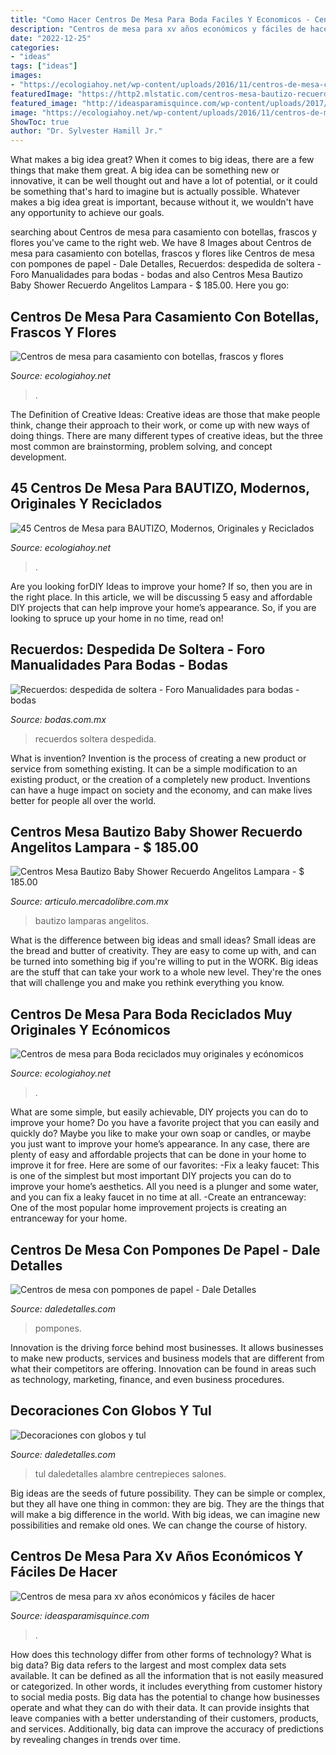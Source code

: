```yaml
---
title: "Como Hacer Centros De Mesa Para Boda Faciles Y Economicos - Centros De Mesa Para Boda Reciclados Muy Originales Y Ecónomicos"
description: "Centros de mesa para xv años económicos y fáciles de hacer"
date: "2022-12-25"
categories:
- "ideas"
tags: ["ideas"]
images:
- "https://ecologiahoy.net/wp-content/uploads/2016/11/centros-de-mesa-creativos-para-bodas-11.jpg"
featuredImage: "https://http2.mlstatic.com/centros-mesa-bautizo-recuerdo-D_NQ_NP_883401-MLM20317606703_062015-F.jpg"
featured_image: "http://ideasparamisquince.com/wp-content/uploads/2017/09/Centros-de-Mesa-para-XV-anos-Economicos-y-Faciles-de-Hacer-10.jpg"
image: "https://ecologiahoy.net/wp-content/uploads/2016/11/centros-de-mesa-creativos-para-bodas-11.jpg"
ShowToc: true
author: "Dr. Sylvester Hamill Jr."
---
```



What makes a big idea great?
When it comes to big ideas, there are a few things that make them great. A big idea can be something new or innovative, it can be well thought out and have a lot of potential, or it could be something that's hard to imagine but is actually possible. Whatever makes a big idea great is important, because without it, we wouldn't have any opportunity to achieve our goals.

	

		
searching about Centros de mesa para casamiento con botellas, frascos y flores you've came to the right web. We have 8 Images about Centros de mesa para casamiento con botellas, frascos y flores like Centros de mesa con pompones de papel - Dale Detalles, Recuerdos: despedida de soltera - Foro Manualidades para bodas - bodas and also Centros Mesa Bautizo Baby Shower Recuerdo Angelitos Lampara - $ 185.00. Here you go:
		
    
## Centros De Mesa Para Casamiento Con Botellas, Frascos Y Flores

<img loading=lazy src="http://ecologiahoy.net/wp-content/uploads/2016/11/ideas-centros-mesa-sencillos-baratos-flores-naturales.jpg" onerror="this.onerror=null;this.src='https://tse1.mm.bing.net/th?id=OIP.iFe1vxTfB-8gpr09-z6CCAHaLe&amp;pid=15.1';" alt="Centros de mesa para casamiento con botellas, frascos y flores">

_Source: ecologiahoy.net_

>. 

	

The Definition of Creative Ideas:
Creative ideas are those that make people think, change their approach to their work, or come up with new ways of doing things. There are many different types of creative ideas, but the three most common are brainstorming, problem solving, and concept development.

    
## 45 Centros De Mesa Para BAUTIZO, Modernos, Originales Y Reciclados

<img loading=lazy src="https://ecologiahoy.net/wp-content/uploads/2016/10/932eec59a09d9d2a11f7cd89acf9d032.jpg" onerror="this.onerror=null;this.src='https://tse3.mm.bing.net/th?id=OIP.fS36MIhh8ulIRcUotJxrogHaJ9&amp;pid=15.1';" alt="45 Centros de Mesa para BAUTIZO, Modernos, Originales y Reciclados">

_Source: ecologiahoy.net_

>. 

	

Are you looking forDIY Ideas to improve your home? If so, then you are in the right place. In this article, we will be discussing 5 easy and affordable DIY projects that can help improve your home’s appearance. So, if you are looking to spruce up your home in no time, read on!

    
## Recuerdos: Despedida De Soltera - Foro Manualidades Para Bodas - Bodas

<img loading=lazy src="https://cdn0.bodas.com.mx/usr/2/4/3/6/cfb_671871.jpg" onerror="this.onerror=null;this.src='https://tse4.mm.bing.net/th?id=OIP.7Jqwk02QaybKJDMCtNUydwHaJ4&amp;pid=15.1';" alt="Recuerdos: despedida de soltera - Foro Manualidades para bodas - bodas">

_Source: bodas.com.mx_

>recuerdos soltera despedida. 

	

What is invention?
Invention is the process of creating a new product or service from something existing. It can be a simple modification to an existing product, or the creation of a completely new product. Inventions can have a huge impact on society and the economy, and can make lives better for people all over the world.

    
## Centros Mesa Bautizo Baby Shower Recuerdo Angelitos Lampara - $ 185.00

<img loading=lazy src="https://http2.mlstatic.com/centros-mesa-bautizo-recuerdo-D_NQ_NP_883401-MLM20317606703_062015-F.jpg" onerror="this.onerror=null;this.src='https://tse3.mm.bing.net/th?id=OIP.ZDl96PYkC258vinUDaBVFAAAAA&amp;pid=15.1';" alt="Centros Mesa Bautizo Baby Shower Recuerdo Angelitos Lampara - $ 185.00">

_Source: articulo.mercadolibre.com.mx_

>bautizo lamparas angelitos. 

	

What is the difference between big ideas and small ideas?
Small ideas are the bread and butter of creativity. They are easy to come up with, and can be turned into something big if you're willing to put in the WORK. Big ideas are the stuff that can take your work to a whole new level. They're the ones that will challenge you and make you rethink everything you know.

    
## Centros De Mesa Para Boda Reciclados Muy Originales Y Ecónomicos

<img loading=lazy src="https://ecologiahoy.net/wp-content/uploads/2016/11/centros-de-mesa-creativos-para-bodas-11.jpg" onerror="this.onerror=null;this.src='https://tse3.mm.bing.net/th?id=OIP.TvZcDIzXxsmPTIf1xCPbSgHaLI&amp;pid=15.1';" alt="Centros de mesa para Boda reciclados muy originales y ecónomicos">

_Source: ecologiahoy.net_

>. 

	

What are some simple, but easily achievable, DIY projects you can do to improve your home?
Do you have a favorite project that you can easily and quickly do? Maybe you like to make your own soap or candles, or maybe you just want to improve your home’s appearance. In any case, there are plenty of easy and affordable projects that can be done in your home to improve it for free. Here are some of our favorites: 
-Fix a leaky faucet: This is one of the simplest but most important DIY projects you can do to improve your home’s aesthetics. All you need is a plunger and some water, and you can fix a leaky faucet in no time at all. 
-Create an entranceway: One of the most popular home improvement projects is creating an entranceway for your home.

    
## Centros De Mesa Con Pompones De Papel - Dale Detalles

<img loading=lazy src="https://i1.wp.com/www.daledetalles.com/wp-content/uploads/2017/06/centro-de-mesa-con-pompon-de-papel10.jpg" onerror="this.onerror=null;this.src='https://tse3.mm.bing.net/th?id=OIP.3GnKILicJI1c0ssc00nYVgHaMA&amp;pid=15.1';" alt="Centros de mesa con pompones de papel - Dale Detalles">

_Source: daledetalles.com_

>pompones. 

	

Innovation is the driving force behind most businesses. It allows businesses to make new products, services and business models that are different from what their competitors are offering. Innovation can be found in areas such as technology, marketing, finance, and even business procedures.

    
## Decoraciones Con Globos Y Tul

<img loading=lazy src="http://i1.wp.com/www.daledetalles.com/wp-content/uploads/2016/07/11-2.jpg?resize=500%2C667" onerror="this.onerror=null;this.src='https://tse4.mm.bing.net/th?id=OIP.0fQHUOUZc55Bj2bij2k2TgHaJ4&amp;pid=15.1';" alt="Decoraciones con globos y tul">

_Source: daledetalles.com_

>tul daledetalles alambre centrepieces salones. 

	

Big ideas are the seeds of future possibility. They can be simple or complex, but they all have one thing in common: they are big. They are the things that will make a big difference in the world. With big ideas, we can imagine new possibilities and remake old ones. We can change the course of history.

    
## Centros De Mesa Para Xv Años Económicos Y Fáciles De Hacer

<img loading=lazy src="http://ideasparamisquince.com/wp-content/uploads/2017/09/Centros-de-Mesa-para-XV-anos-Economicos-y-Faciles-de-Hacer-10.jpg" onerror="this.onerror=null;this.src='https://tse2.mm.bing.net/th?id=OIP.gDF_JeSovLiJTrtP1s1G_AHaLH&amp;pid=15.1';" alt="Centros de mesa para xv años económicos y fáciles de hacer">

_Source: ideasparamisquince.com_

>. 

	

How does this technology differ from other forms of technology?
What is big data? Big data refers to the largest and most complex data sets available. It can be defined as all the information that is not easily measured or categorized. In other words, it includes everything from customer history to social media posts.
Big data has the potential to change how businesses operate and what they can do with their data. It can provide insights that leave companies with a better understanding of their customers, products, and services. Additionally, big data can improve the accuracy of predictions by revealing changes in trends over time.


